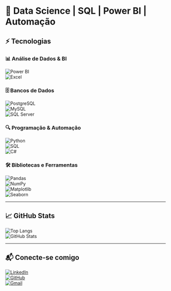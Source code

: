 # 🚀 Data Science | SQL | Power BI | Automação  

## ⚡ Tecnologias  

### 📊 Análise de Dados & BI  
![Power BI](https://img.shields.io/badge/Power%20BI-F2C811?style=for-the-badge&logo=powerbi&logoColor=black)  
![Excel](https://img.shields.io/badge/Microsoft%20Excel-217346?style=for-the-badge&logo=microsoft-excel&logoColor=white)  

### 🗄️ Bancos de Dados  
![PostgreSQL](https://img.shields.io/badge/PostgreSQL-336791?style=for-the-badge&logo=postgresql&logoColor=white)  
![MySQL](https://img.shields.io/badge/MySQL-4479A1?style=for-the-badge&logo=mysql&logoColor=white)  
![SQL Server](https://img.shields.io/badge/SQL%20Server-CC2927?style=for-the-badge&logo=microsoftsqlserver&logoColor=white)  

### 🔍 Programação & Automação  
![Python](https://img.shields.io/badge/Python-3670A0?style=for-the-badge&logo=python&logoColor=ffdd54)  
![SQL](https://img.shields.io/badge/SQL-4479A1?style=for-the-badge&logo=postgresql&logoColor=white)  
![C#](https://img.shields.io/badge/C%23-239120?style=for-the-badge&logo=c-sharp&logoColor=white)  

### 🛠️ Bibliotecas e Ferramentas  
![Pandas](https://img.shields.io/badge/Pandas-%23E0234E.svg?style=for-the-badge&logo=Pandas&logoColor=white)  
![NumPy](https://img.shields.io/badge/NumPy-%23013243.svg?style=for-the-badge&logo=numpy&logoColor=white)  
![Matplotlib](https://img.shields.io/badge/Matplotlib-%23ff9000.svg?style=for-the-badge&logo=python&logoColor=white)  
![Seaborn](https://img.shields.io/badge/Seaborn-%2303A9F4.svg?style=for-the-badge&logo=python&logoColor=white)  

---

## 📈 GitHub Stats  

![Top Langs](https://github-readme-stats.vercel.app/api/top-langs/?username=voldrek&layout=compact&langs_count=6&hide=html,css,javascript&bg_color=000&border_color=30A3DC&title_color=E94D5F&text_color=FFF)  
![GitHub Stats](https://github-readme-stats.vercel.app/api?username=voldrek&theme=dark&bg_color=000&border_color=30A3DC&show_icons=true&icon_color=30A3DC&title_color=E94D5F&text_color=FFF)  

---

## 📬 Conecte-se comigo  

[![LinkedIn](https://img.shields.io/badge/LinkedIn-0077B5?style=for-the-badge&logo=linkedin&logoColor=white)](https://www.linkedin.com/in/lucas-jordano-303124183/)  
[![GitHub](https://img.shields.io/badge/GitHub-100000?style=for-the-badge&logo=github&logoColor=white)](https://github.com/Voldrek)  
[![Gmail](https://img.shields.io/badge/Gmail-333333?style=for-the-badge&logo=gmail&logoColor=red)](mailto:lucasjordano91@gmail.com)  
